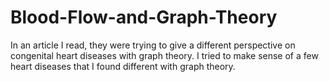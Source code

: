# Blood-Flow-and-Graph-Theory

In an article I read, they were trying to give a different perspective on congenital heart diseases with graph theory. I tried to make sense of a few heart diseases that I found different with graph theory.
